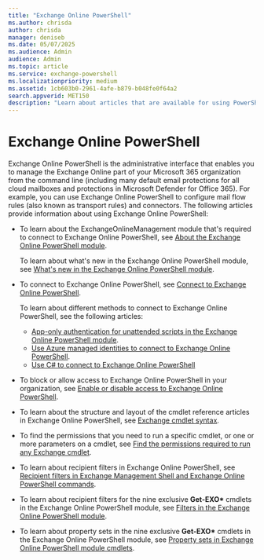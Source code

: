 ```yaml
---
title: "Exchange Online PowerShell"
ms.author: chrisda
author: chrisda
manager: deniseb
ms.date: 05/07/2025
ms.audience: Admin
audience: Admin
ms.topic: article
ms.service: exchange-powershell
ms.localizationpriority: medium
ms.assetid: 1cb603b0-2961-4afe-b879-b048fe0f64a2
search.appverid: MET150
description: "Learn about articles that are available for using PowerShell in Exchange Online."
---
```


# Exchange Online PowerShell

Exchange Online PowerShell is the administrative interface that enables you to manage the Exchange Online part of your Microsoft 365 organization from the command line (including many default email protections for all cloud mailboxes and protections in Microsoft Defender for Office 365). For example, you can use Exchange Online PowerShell to configure mail flow rules (also known as transport rules) and connectors. The following articles provide information about using Exchange Online PowerShell:

- To learn about the ExchangeOnlineManagement module that's required to connect to Exchange Online PowerShell, see [About the Exchange Online PowerShell module](exchange-online-powershell-v2.md).

  To learn about what's new in the Exchange Online PowerShell module, see [What's new in the Exchange Online PowerShell module](whats-new-in-the-exo-module.md).

- To connect to Exchange Online PowerShell, see [Connect to Exchange Online PowerShell](connect-to-exchange-online-powershell.md).

  To learn about different methods to connect to Exchange Online PowerShell, see the following articles:

  - [App-only authentication for unattended scripts in the Exchange Online PowerShell module](app-only-auth-powershell-v2.md).
  - [Use Azure managed identities to connect to Exchange Online PowerShell](connect-exo-powershell-managed-identity.md).
  - [Use C# to connect to Exchange Online PowerShell](connect-to-exo-powershell-c-sharp.md)

- To block or allow access to Exchange Online PowerShell in your organization, see [Enable or disable access to Exchange Online PowerShell](disable-access-to-exchange-online-powershell.md).

- To learn about the structure and layout of the cmdlet reference articles in Exchange Online PowerShell, see [Exchange cmdlet syntax](exchange-cmdlet-syntax.md).

- To find the permissions that you need to run a specific cmdlet, or one or more parameters on a cmdlet, see [Find the permissions required to run any Exchange cmdlet](find-exchange-cmdlet-permissions.md).

- To learn about recipient filters in Exchange Online PowerShell, see [Recipient filters in Exchange Management Shell and Exchange Online PowerShell commands](recipient-filters.md).

- To learn about recipient filters for the nine exclusive **Get-EXO\*** cmdlets in the Exchange Online PowerShell module, see [Filters in the Exchange Online PowerShell module](filters-v2.md).

- To learn about property sets in the nine exclusive **Get-EXO\*** cmdlets in the Exchange Online PowerShell module, see [Property sets in Exchange Online PowerShell module cmdlets](cmdlet-property-sets.md).
